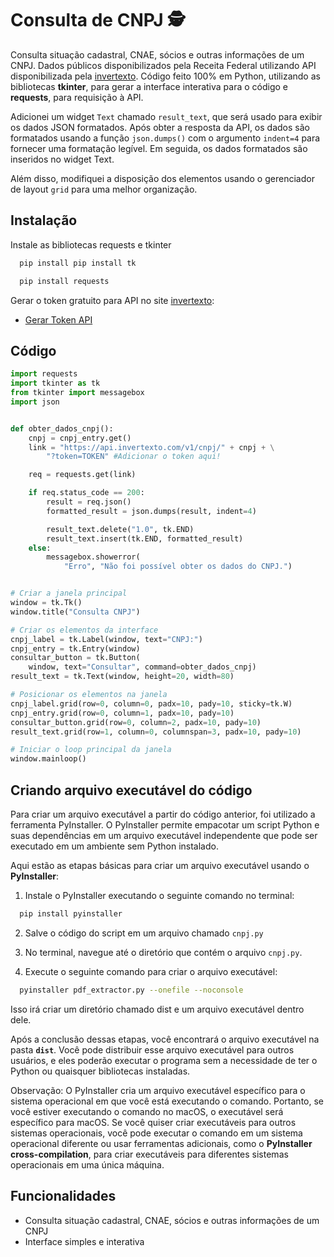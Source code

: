
# Consulta de CNPJ 🕵️

Consulta situação cadastral, CNAE, sócios e outras informações de um CNPJ. Dados públicos disponibilizados pela Receita Federal utilizando API disponibilizada pela [invertexto](https://api.invertexto.com/).
Código feito 100% em Python, utilizando as bibliotecas **tkinter**, para gerar a interface interativa para o código e **requests**, para requisição à API.

Adicionei um widget `Text` chamado `result_text`, que será usado para exibir os dados JSON formatados. Após obter a resposta da API, os dados são formatados usando a função `json.dumps()` com o argumento `indent=4` para fornecer uma formatação legível. Em seguida, os dados formatados são inseridos no widget Text.

Além disso, modifiquei a disposição dos elementos usando o gerenciador de layout `grid` para uma melhor organização.


## Instalação

Instale as bibliotecas requests e tkinter

```bash
  pip install pip install tk
```
```bash
  pip install requests
```    

Gerar o token gratuito para API no site [invertexto](https://api.invertexto.com/):

- [Gerar Token API](https://api.invertexto.com/)


## Código

```python
import requests
import tkinter as tk
from tkinter import messagebox
import json


def obter_dados_cnpj():
    cnpj = cnpj_entry.get()
    link = "https://api.invertexto.com/v1/cnpj/" + cnpj + \
        "?token=TOKEN" #Adicionar o token aqui!

    req = requests.get(link)

    if req.status_code == 200:
        result = req.json()
        formatted_result = json.dumps(result, indent=4)

        result_text.delete("1.0", tk.END)
        result_text.insert(tk.END, formatted_result)
    else:
        messagebox.showerror(
            "Erro", "Não foi possível obter os dados do CNPJ.")


# Criar a janela principal
window = tk.Tk()
window.title("Consulta CNPJ")

# Criar os elementos da interface
cnpj_label = tk.Label(window, text="CNPJ:")
cnpj_entry = tk.Entry(window)
consultar_button = tk.Button(
    window, text="Consultar", command=obter_dados_cnpj)
result_text = tk.Text(window, height=20, width=80)

# Posicionar os elementos na janela
cnpj_label.grid(row=0, column=0, padx=10, pady=10, sticky=tk.W)
cnpj_entry.grid(row=0, column=1, padx=10, pady=10)
consultar_button.grid(row=0, column=2, padx=10, pady=10)
result_text.grid(row=1, column=0, columnspan=3, padx=10, pady=10)

# Iniciar o loop principal da janela
window.mainloop()

```


## Criando arquivo executável do código

Para criar um arquivo executável a partir do código anterior, foi utilizado a ferramenta PyInstaller. O PyInstaller permite empacotar um script Python e suas dependências em um arquivo executável independente que pode ser executado em um ambiente sem Python instalado.

Aqui estão as etapas básicas para criar um arquivo executável usando o **PyInstaller**:

1. Instale o PyInstaller executando o seguinte comando no terminal:

```bash
  pip install pyinstaller
```

2. Salve o código do script em um arquivo chamado `cnpj.py`

3. No terminal, navegue até o diretório que contém o arquivo `cnpj.py`.

4. Execute o seguinte comando para criar o arquivo executável:

```bash
  pyinstaller pdf_extractor.py --onefile --noconsole
```

Isso irá criar um diretório chamado dist e um arquivo executável dentro dele.

Após a conclusão dessas etapas, você encontrará o arquivo executável na pasta **`dist`**. Você pode distribuir esse arquivo executável para outros usuários, e eles poderão executar o programa sem a necessidade de ter o Python ou quaisquer bibliotecas instaladas.

Observação: O PyInstaller cria um arquivo executável específico para o sistema operacional em que você está executando o comando. Portanto, se você estiver executando o comando no macOS, o executável será específico para macOS. Se você quiser criar executáveis para outros sistemas operacionais, você pode executar o comando em um sistema operacional diferente ou usar ferramentas adicionais, como o **PyInstaller cross-compilation**, para criar executáveis para diferentes sistemas operacionais em uma única máquina.


## Funcionalidades

- Consulta situação cadastral, CNAE, sócios e outras informações de um CNPJ
- Interface simples e interativa
